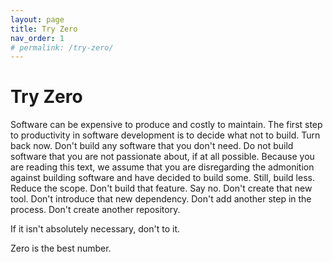 ```yaml
---
layout: page
title: Try Zero
nav_order: 1
# permalink: /try-zero/
---
```


# Try Zero

Software can be expensive to produce and costly to maintain. The first step
to productivity in software development is to decide what not to build.
Turn back now. Don't build any software that you don't need.
Do not build software that you are not passionate about, if at all possible.
Because you are reading this text, we assume that you are disregarding
the admonition against building software and have decided to build some.
Still, build less. Reduce the scope. Don't build that feature.
Say no. Don't create that new tool. Don't introduce that new dependency.
Don't add another step in the process.
Don't create another repository.

If it isn't absolutely necessary, don't to it.

Zero is the best number.
